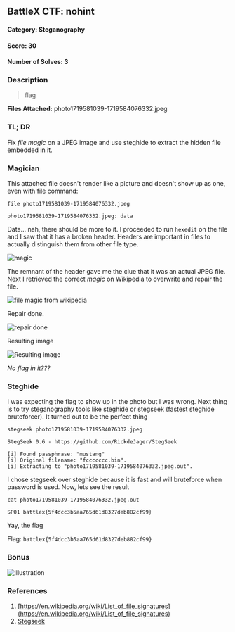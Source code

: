 ## BattleX CTF: nohint 
#### Category: Steganography
#### Score: 30
#### Number of Solves: 3 
### Description

> flag

**Files Attached:** photo1719581039-1719584076332.jpeg

### TL; DR

Fix _file magic_ on a JPEG image and use steghide to extract the hidden file embedded in it.
    
### Magician

This attached file doesn't render like a picture and doesn't show up as one, even with file command:
```
file photo1719581039-1719584076332.jpeg

photo1719581039-1719584076332.jpeg: data
```
Data... nah, there should be more to it. I proceeded to run `hexedit` on the file and I saw that it has a broken header. Headers are important in files to actually distinguish them from other file type.

![magic](https://i.imgur.com/GTnWlnK.png)

The remnant of the header gave me the clue that it was an actual JPEG file. Next I retrieved the correct _magic_ on Wikipedia to overwrite and repair the file. 

![file magic from wikipedia](https://i.imgur.com/vmkDiJL.png)

Repair done. 

![repair done](https://i.imgur.com/ekl5wjt.png)

Resulting image

![Resulting image](https://i.imgur.com/7iPb4Ql.jpg)

_No flag in it???_

### Steghide

I was expecting the flag to show up in the photo but I was wrong. Next thing is to try steganography tools like steghide or stegseek (fastest steghide bruteforcer). It turned out to be the perfect thing 

```
stegseek photo1719581039-1719584076332.jpeg

StegSeek 0.6 - https://github.com/RickdeJager/StegSeek

[i] Found passphrase: "mustang"
[i] Original filename: "fccccccc.bin".
[i] Extracting to "photo1719581039-1719584076332.jpeg.out".
```
I chose stegseek over steghide because it is fast and will bruteforce when password is used. Now, lets see the result

```
cat photo1719581039-1719584076332.jpeg.out

SP01 battlex{5f4dcc3b5aa765d61d8327deb882cf99}
```
Yay, the flag

Flag: `battlex{5f4dcc3b5aa765d61d8327deb882cf99}`

### Bonus 

![Illustration](https://i.imgur.com/F7WSZKo.jpg)

### References

1. [https://en.wikipedia.org/wiki/List_of_file_signatures](https://en.wikipedia.org/wiki/List_of_file_signatures)
2. [Stegseek](https://github.com/RickdeJager/StegSeek)

